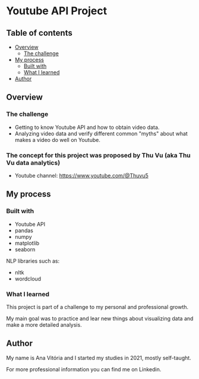 # Youtube API Project

## Table of contents

- [Overview](#overview)
  - [The challenge](#the-challenge)
- [My process](#my-process)
  - [Built with](#built-with)
  - [What I learned](#what-i-learned)
- [Author](#author)

## Overview

### The challenge

- Getting to know Youtube API and how to obtain video data.
- Analyzing video data and verify different common "myths" about what makes a video do well on Youtube.

### The concept for this project was proposed by Thu Vu (aka Thu Vu data analytics) 
- Youtube channel: https://www.youtube.com/@Thuvu5

## My process

### Built with

- Youtube API
- pandas
- numpy
- matplotlib
- seaborn

NLP libraries such as:
- nltk
- wordcloud

### What I learned
This project is part of a challenge to my personal and professional growth.

My main goal was to practice and lear new things about visualizing data and make a more detailed analysis.


## Author
My name is Ana Vitória and I started my studies in 2021, mostly self-taught.

For more professional information you can find me on Linkedin.
